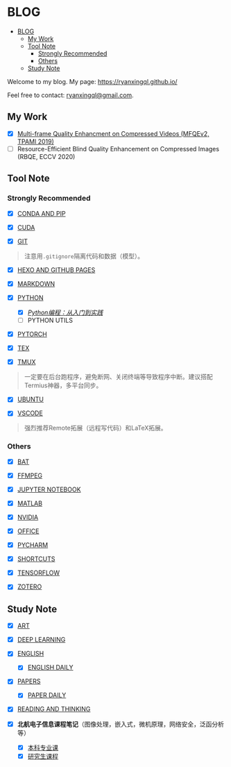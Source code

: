 # BLOG

- [BLOG](#blog)
  - [My Work](#my-work)
  - [Tool Note](#tool-note)
    - [Strongly Recommended](#strongly-recommended)
    - [Others](#others)
  - [Study Note](#study-note)

Welcome to my blog. My page: https://ryanxingql.github.io/

Feel free to contact: ryanxingql@gmail.com.

## My Work

- [x] [Multi-frame Quality Enhancment on Compressed Videos (MFQEv2, TPAMI 2019)](https://github.com/RyanXingQL/Blog/blob/master/posts/mfqev2.md)
- [ ] Resource-Efficient Blind Quality Enhancement on Compressed Images (RBQE, ECCV 2020)

## Tool Note

### Strongly Recommended

- [x] [CONDA AND PIP](https://github.com/RyanXingQL/Blog/blob/master/posts/conda_and_pip.md)

- [x] [CUDA](https://github.com/RyanXingQL/Blog/blob/master/posts/cuda.md)

- [x] [GIT](https://github.com/RyanXingQL/Blog/blob/master/posts/git.md)

> 注意用`.gitignore`隔离代码和数据（模型）。

- [x] [HEXO AND GITHUB PAGES](https://github.com/RyanXingQL/Blog/blob/master/posts/hexo_and_github_pages.md)

- [x] [MARKDOWN](https://github.com/RyanXingQL/Blog/blob/master/posts/markdown.md)

- [x] [PYTHON](https://github.com/RyanXingQL/Blog/blob/master/posts/python.md)
  - [x] [*Python编程：从入门到实践*](https://drive.google.com/drive/folders/1UU703I_zM1pPx5UVzIVLSN8NZwqxo5Tf?usp=sharing)
  - [ ] PYTHON UTILS

- [x] [PYTORCH](https://github.com/RyanXingQL/Blog/blob/master/posts/pytorch.md)

- [x] [TEX](https://github.com/RyanXingQL/Blog/blob/master/posts/tex.md)

- [x] [TMUX](https://github.com/RyanXingQL/Blog/blob/master/posts/tmux.md)

> 一定要在后台跑程序，避免断网、关闭终端等导致程序中断。建议搭配Termius神器，多平台同步。

- [x] [UBUNTU](https://github.com/RyanXingQL/Blog/blob/master/posts/ubuntu.md)

- [x] [VSCODE](https://github.com/RyanXingQL/Blog/blob/master/posts/vscode.md)

> 强烈推荐Remote拓展（远程写代码）和LaTeX拓展。

### Others

- [x] [BAT](https://github.com/RyanXingQL/Blog/blob/master/posts/bat.md)

- [x] [FFMPEG](https://github.com/RyanXingQL/Blog/blob/master/posts/ffmpeg.md) 

- [x] [JUPYTER NOTEBOOK](https://github.com/RyanXingQL/Blog/blob/master/posts/jupyter_notebook.md)

- [x] [MATLAB](https://github.com/RyanXingQL/Blog/blob/master/posts/matlab.md)

- [x] [NVIDIA](https://github.com/RyanXingQL/Blog/blob/master/posts/nvidia.md)

- [x] [OFFICE](https://github.com/RyanXingQL/Blog/blob/master/posts/office.md)

- [x] [PYCHARM](https://github.com/RyanXingQL/Blog/blob/master/posts/pycharm.md)

- [x] [SHORTCUTS](https://github.com/RyanXingQL/Blog/blob/master/posts/shortcuts.md)

- [x] [TENSORFLOW](https://github.com/RyanXingQL/Blog/blob/master/posts/tensorflow.md)

- [x] [ZOTERO](https://github.com/RyanXingQL/Blog/blob/master/posts/zotero.md)

## Study Note

- [x] [ART](https://github.com/RyanXingQL/Blog/blob/master/posts/art.md)

- [x] [DEEP LEARNING](https://github.com/RyanXingQL/Blog/blob/master/posts/deep_learning.md)

- [x] [ENGLISH](https://github.com/RyanXingQL/Blog/blob/master/posts/english.md)
  - [x] [ENGLISH DAILY](https://github.com/RyanXingQL/Blog/blob/master/posts/english_daily.md)

- [x] [PAPERS](https://github.com/RyanXingQL/Blog/blob/master/posts/papers.md)
  - [x] [PAPER DAILY](https://github.com/RyanXingQL/Blog/blob/master/posts/paper_daily.md) 

- [x] [READING AND THINKING](https://github.com/RyanXingQL/Blog/blob/master/posts/reading_and_thinking.md)

- [x] **北航电子信息课程笔记**（图像处理，嵌入式，微机原理，网络安全，泛函分析等）
  - [x] [本科专业课](https://drive.google.com/drive/folders/1UU703I_zM1pPx5UVzIVLSN8NZwqxo5Tf?usp=sharing)
  - [x] [研究生课程](https://drive.google.com/drive/folders/1UU703I_zM1pPx5UVzIVLSN8NZwqxo5Tf?usp=sharing)

